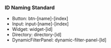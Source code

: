 ### ID Naming Standard

- Button: btn-[name]-[index]
- Input: input-[name]-[index]
- Widget: widget-[id]
- Directory: directory-[id]
- DynamicFilterPanel: dynamic-filter-panel-[Id]
